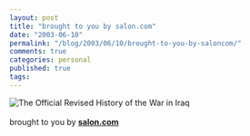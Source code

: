 ```yaml
---
layout: post
title: "brought to you by salon.com"
date: "2003-06-10"
permalink: "/blog/2003/06/10/brought-to-you-by-saloncom/"
comments: true
categories: personal
published: true
tags: 
---
```


<img src="http://www.salon.com/comics/tomo/2003/06/09/tomo/story.jpg" border="0" alt="The Official Revised History of the War in Iraq" /><br /><br />brought to you by <a href="http://www.salon.com"><b>salon.com</b></a>